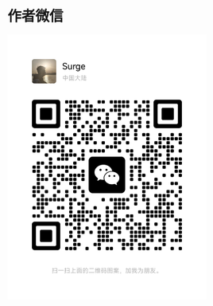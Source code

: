 # 作者微信

[//]: # (![An image]&#40;/.vitepress/assets/wexin.png&#41;)
<img src="/.vitepress/assets/wexin.png" width="400" style="margin: 0 auto">
